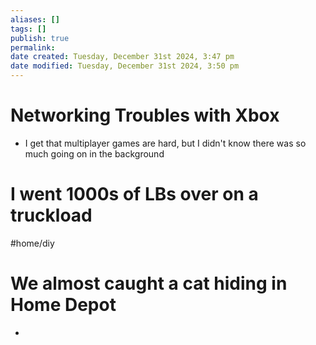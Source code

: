 ```yaml
---
aliases: []
tags: []
publish: true
permalink:
date created: Tuesday, December 31st 2024, 3:47 pm
date modified: Tuesday, December 31st 2024, 3:50 pm
---
```


# Networking Troubles with Xbox

- I get that multiplayer games are hard, but I didn't know there was so much going on in the background

# I went 1000s of LBs over on a truckload

#home/diy

# We almost caught a cat hiding in Home Depot

- 